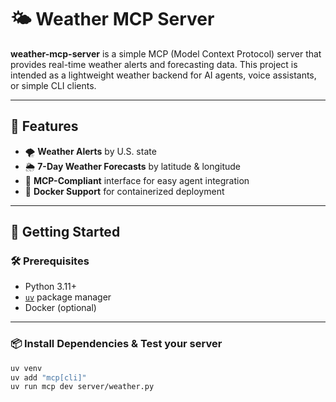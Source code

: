 # 🌤️ Weather MCP Server

**weather-mcp-server** is a simple MCP (Model Context Protocol) server that provides real-time weather alerts and forecasting data. This project is intended as a lightweight weather backend for AI agents, voice assistants, or simple CLI clients.

---

## 🧰 Features

- 🌪️ **Weather Alerts** by U.S. state
- 🌦️ **7-Day Weather Forecasts** by latitude & longitude
- 📡 **MCP-Compliant** interface for easy agent integration
- 🐳 **Docker Support** for containerized deployment

---

## 🚀 Getting Started

### 🛠 Prerequisites

- Python 3.11+
- [`uv`](https://astral.sh/uv/) package manager
- Docker (optional)

---

### 📦 Install Dependencies & Test your server

```bash
uv venv
uv add "mcp[cli]" 
uv run mcp dev server/weather.py
